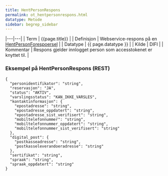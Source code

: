 ```yaml
---
title: HentPersonRespons
permalink: ot_hentpersonrespons.html
datatype: Metode
sidebar: begrep_sidebar
---
```


|---|---|
| Term          | {{page.title}} |
| Definisjon    | Webservice-respons på en [HentPersonForespoersel](ot_hentpersonforespoersel.html) |
| Datatype      | {{ page.datatype }} |
| Kilde         | DIFI |
| Kommentar     | Respons gjelder innlogget person som accesstokenet er knyttet til. |

### Eksempel på HentPersonRespons (REST)

```
{
  "personidentifikator": "string",
  "reservasjon": "JA",
  "status": "AKTIV",
  "varslingsstatus": "KAN_IKKE_VARSLES",
  "kontaktinformasjon": {
    "epostadresse": "string",
    "epostadresse_oppdatert": "string",
    "epostadresse_sist_verifisert": "string",
    "mobiltelefonnummer": "string",
    "mobiltelefonnummer_oppdatert": "string",
    "mobiltelefonnummer_sist_verifisert": "string"
  },
  "digital_post": {
    "postkasseadresse": "string",
    "postkasseleverandoeradresse": "string"
  },
  "sertifikat": "string",
  "spraak": "string",
  "spraak_oppdatert": "string"
}
```
